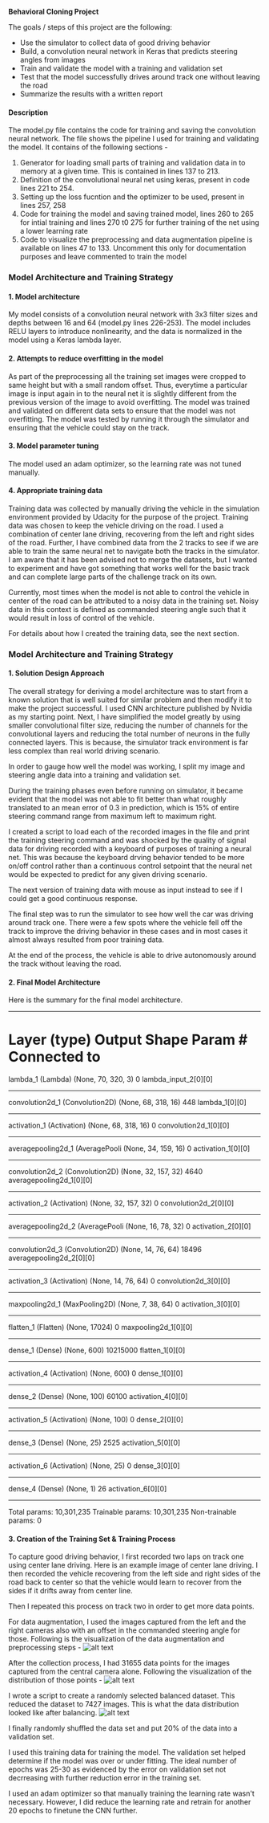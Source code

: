 **Behavioral Cloning Project**

The goals / steps of this project are the following:
* Use the simulator to collect data of good driving behavior
* Build, a convolution neural network in Keras that predicts steering angles from images
* Train and validate the model with a training and validation set
* Test that the model successfully drives around track one without leaving the road
* Summarize the results with a written report


[//]: # (Image References)

[image1]: ./examples/placeholder.png "Model Visualization"
[image2]: ./images_writeup/preprocessing_and_augmentation_pipeline.png "Preprocessing and augmentation"
[image3]: ./images_writeup/distribution_of_driving_data.png "Distribution of dataset"
[image4]: ./images_writeup/distribution_of_balanced_data.png "Distribution of balanced dataset"


#### Description
 
The model.py file contains the code for training and saving the convolution neural network. The file shows the pipeline I used for training and validating the model. It contains of the following sections - 
1. Generator for loading small parts of training and validation data in to memory at a given time. This is contained in lines 137 to 213. 
2. Definition of the convolutional neural net using keras, present in code lines 221 to 254. 
3. Setting up the loss fucntion and the optimizer to be used, present in lines 257, 258
4. Code for training the model and saving trained model, lines 260 to 265 for intial training and lines 270 t0 275 for further training of the net using a lower learning rate
5. Code to visualize the preprocessing and data augmentation pipeline is available on lines 47 to 133. Uncomment this only for documentation purposes and leave commented to train the model


### Model Architecture and Training Strategy

#### 1. Model architecture

My model consists of a convolution neural network with 3x3 filter sizes and depths between 16 and 64 (model.py lines 226-253). The model includes RELU layers to introduce nonlinearity, and the data is normalized in the model using a Keras lambda layer. 

#### 2. Attempts to reduce overfitting in the model

As part of the preprocessing all the training set images were cropped to same height but with a small random offset. Thus, everytime a particular image is input again in to the neural net it is slightly different from the previous version of the image to avoid overfitting. The model was trained and validated on different data sets to ensure that the model was not overfitting. The model was tested by running it through the simulator and ensuring that the vehicle could stay on the track.

#### 3. Model parameter tuning

The model used an adam optimizer, so the learning rate was not tuned manually.

#### 4. Appropriate training data

Training data was collected by manually driving the vehicle in the simulation environment provided by Udacity for the purpose of the project. Training data was chosen to keep the vehicle driving on the road. I used a combination of center lane driving, recovering from the left and right sides of the road. Further, I have combined data from the 2 tracks to see if we are able to train the same neural net to navigate both the tracks in the simulator. I am aware that it has been advised not to merge the datasets, but I wanted to experiment and have got something that works well for the basic track and can complete large parts of the challenge track on its own. 

Currently, most times when the model is not able to control the vehicle in center of the road can be attributed to a noisy data in the training set. Noisy data in this context is defined as commanded steering angle such that it would result in loss of control of the vehicle.

For details about how I created the training data, see the next section. 

### Model Architecture and Training Strategy

#### 1. Solution Design Approach

The overall strategy for deriving a model architecture was to start from a known solution that is well suited for similar problem and then modify it to make the project successful. I used CNN architecture published by Nvidia as my starting point. Next, I have simplified the model greatly by using smaller convolutional filter size, reducing the number of channels for the convolutional layers and reducing the total number of neurons in the fully connected layers. This is because, the simulator track environment is far less complex than real world driving scenario.

In order to gauge how well the model was working, I split my image and steering angle data into a training and validation set.

During the training phases even before running on simulator, it became evident that the model was not able to fit better than what roughly translated to an mean error of 0.3 in prediction, which is 15% of entire steering command range from maximum left to maximum right.

I created a script to load each of the recorded images in the file and print the training steering command and was shocked by the quality of signal data for driving recorded with a keyboard of purposes of training a neural net. This was because the keyboard drving behavior tended to be more on/off control rather than a continuous control setpoint that the neural net would be expected to predict for any given driving scenario. 

The next version of training data with mouse as input instead to see if I could get a good continuous response.

The final step was to run the simulator to see how well the car was driving around track one. There were a few spots where the vehicle fell off the track to improve the driving behavior in these cases and in most cases it almost always resulted from poor training data.

At the end of the process, the vehicle is able to drive autonomously around the track without leaving the road.

#### 2. Final Model Architecture

Here is the summary for the final model architecture. 

____________________________________________________________________________________________________
Layer (type)                     Output Shape          Param #     Connected to
====================================================================================================
lambda_1 (Lambda)                (None, 70, 320, 3)    0           lambda_input_2[0][0]
____________________________________________________________________________________________________
convolution2d_1 (Convolution2D)  (None, 68, 318, 16)   448         lambda_1[0][0]
____________________________________________________________________________________________________
activation_1 (Activation)        (None, 68, 318, 16)   0           convolution2d_1[0][0]
____________________________________________________________________________________________________
averagepooling2d_1 (AveragePooli (None, 34, 159, 16)   0           activation_1[0][0]
____________________________________________________________________________________________________
convolution2d_2 (Convolution2D)  (None, 32, 157, 32)   4640        averagepooling2d_1[0][0]
____________________________________________________________________________________________________
activation_2 (Activation)        (None, 32, 157, 32)   0           convolution2d_2[0][0] 
____________________________________________________________________________________________________
averagepooling2d_2 (AveragePooli (None, 16, 78, 32)    0           activation_2[0][0]
____________________________________________________________________________________________________
convolution2d_3 (Convolution2D)  (None, 14, 76, 64)    18496       averagepooling2d_2[0][0]
____________________________________________________________________________________________________
activation_3 (Activation)        (None, 14, 76, 64)    0           convolution2d_3[0][0]
____________________________________________________________________________________________________
maxpooling2d_1 (MaxPooling2D)    (None, 7, 38, 64)     0           activation_3[0][0]
____________________________________________________________________________________________________
flatten_1 (Flatten)              (None, 17024)         0           maxpooling2d_1[0][0]
____________________________________________________________________________________________________
dense_1 (Dense)                  (None, 600)           10215000    flatten_1[0][0]
____________________________________________________________________________________________________
activation_4 (Activation)        (None, 600)           0           dense_1[0][0]
____________________________________________________________________________________________________
dense_2 (Dense)                  (None, 100)           60100       activation_4[0][0]
____________________________________________________________________________________________________
activation_5 (Activation)        (None, 100)           0           dense_2[0][0]
____________________________________________________________________________________________________
dense_3 (Dense)                  (None, 25)            2525        activation_5[0][0]
____________________________________________________________________________________________________
activation_6 (Activation)        (None, 25)            0           dense_3[0][0]
____________________________________________________________________________________________________
dense_4 (Dense)                  (None, 1)             26          activation_6[0][0]
____________________________________________________________________________________________________

Total params: 10,301,235
Trainable params: 10,301,235
Non-trainable params: 0

#### 3. Creation of the Training Set & Training Process

To capture good driving behavior, I first recorded two laps on track one using center lane driving. Here is an example image of center lane driving. I then recorded the vehicle recovering from the left side and right sides of the road back to center so that the vehicle would learn to recover from the sides if it drifts away from center line. 

Then I repeated this process on track two in order to get more data points.

For data augmentation, I used the images captured from the left and the right cameras also with an offset in the commanded steering angle for those. Following is the visualization of the data augmentation and preprocessing steps - 
![alt text][image2]

After the collection process, I had 31655 data points for the images captured from the central camera alone. Following the visualization of the distribution of those points - 
![alt text][image3]

I wrote a script to create a randomly selected balanced dataset. This reduced the dataset to 7427 images. This is what the data distribution looked like after balancing.
![alt text][image4]

I finally randomly shuffled the data set and put 20% of the data into a validation set. 

I used this training data for training the model. The validation set helped determine if the model was over or under fitting. The ideal number of epochs was 25-30 as evidenced by the error on validation set not decrreasing with further reduction error in the training set. 

I used an adam optimizer so that manually training the learning rate wasn't necessary. However, I did reduce the learning rate and retrain for another 20 epochs to finetune the CNN further.

 
